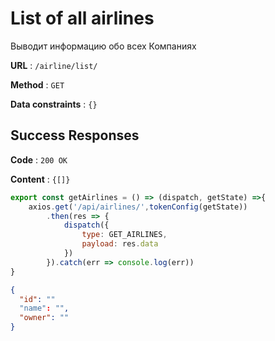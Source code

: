 # List of all airlines

Выводит информацию обо всех Компаниях

**URL** : `/airline/list/`

**Method** : `GET`

**Data constraints** : `{}`

## Success Responses

**Code** : `200 OK`

**Content** : `{[]}`

```javascript
export const getAirlines = () => (dispatch, getState) =>{
    axios.get('/api/airlines/',tokenConfig(getState))
        .then(res => {
            dispatch({
                type: GET_AIRLINES,
                payload: res.data
            })
        }).catch(err => console.log(err))
}
```

```json
{
  "id": ""
  "name": "",
  "owner": ""
}

```